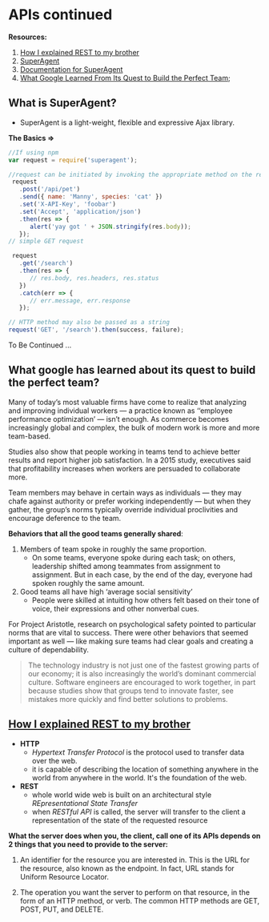 # APIs continued

**Resources:**

1. [How I explained REST to my brother](https://gist.github.com/brookr/5977550)  
2. [SuperAgent](http://smalljs.org/ajax/superagent/)
3. [Documentation for SuperAgent](https://visionmedia.github.io/superagent/)
4. [What Google Learned From Its Quest to Build the Perfect Team](https://www.nytimes.com/2016/02/28/magazine/what-google-learned-from-its-quest-to-build-the-perfect-team.html);

## What is SuperAgent? 

- SuperAgent is a light-weight, flexible and expressive Ajax library.

**The Basics =>**

```javascript
//If using npm
var request = require('superagent');

//request can be initiated by invoking the appropriate method on the request object, then calling .then()
 request
   .post('/api/pet')
   .send({ name: 'Manny', species: 'cat' })
   .set('X-API-Key', 'foobar')
   .set('Accept', 'application/json')
   .then(res => {
      alert('yay got ' + JSON.stringify(res.body));
   });
// simple GET request

 request
   .get('/search')
   .then(res => {
      // res.body, res.headers, res.status
   })
   .catch(err => {
      // err.message, err.response
   });

// HTTP method may also be passed as a string
request('GET', '/search').then(success, failure);
``` 
To Be Continued ...

## What google has learned about its quest to build the perfect team?  

Many of today’s most valuable firms have come to realize that analyzing and improving individual workers ­— a practice known as ‘‘employee performance optimization’ — isn’t enough. As commerce becomes increasingly global and complex, the bulk of modern work is more and more team-based.  

Studies also show that people working in teams tend to achieve better results and report higher job satisfaction. In a 2015 study, executives said that profitability increases when workers are persuaded to collaborate more.  

Team members may behave in certain ways as individuals — they may chafe against authority or prefer working independently — but when they gather, the group’s norms typically override individual proclivities and encourage deference to the team.  

**Behaviors that all the good teams generally shared**:

1. Members of team spoke in roughly the same proportion.
    - On some teams, everyone spoke during each task; on others, leadership shifted among teammates from assignment to assignment. But in each case, by the end of the day, everyone had spoken roughly the same amount.
2. Good teams all have high ‘average social sensitivity’  
    - People were skilled at intuiting how others felt based on their tone of voice, their expressions and other nonverbal cues.  

For Project Aristotle, research on psychological safety pointed to particular norms that are vital to success. There were other behaviors that seemed important as well — like making sure teams had clear goals and creating a culture of dependability.  

> The technology industry is not just one of the fastest growing parts of our economy; it is also increasingly the world’s dominant commercial culture. Software engineers are encouraged to work together, in part because studies show that groups tend to innovate faster, see mistakes more quickly and find better solutions to problems.  

## [How I explained REST to my brother](https://gist.github.com/brookr/5977550)

- **HTTP**
  - _Hypertext Transfer Protocol_ is the protocol used to transfer data over the web.
  - it is capable of describing the location of something anywhere in the world from anywhere in the world. It's the foundation of the web.  
- **REST** 
  - whole world wide web is built on an architectural style _REpresentational State Transfer_
  - when _RESTful API_ is called, the server will transfer to the client a representation of the state of the requested resource

**What the server does when you, the client, call one of its APIs depends on 2 things that you need to provide to the server:**

1. An identifier for the resource you are interested in. This is the URL for the resource, also known as the endpoint. In fact, URL stands for Uniform Resource Locator.  

2. The operation you want the server to perform on that resource, in the form of an HTTP method, or verb. The common HTTP methods are GET, POST, PUT, and DELETE.